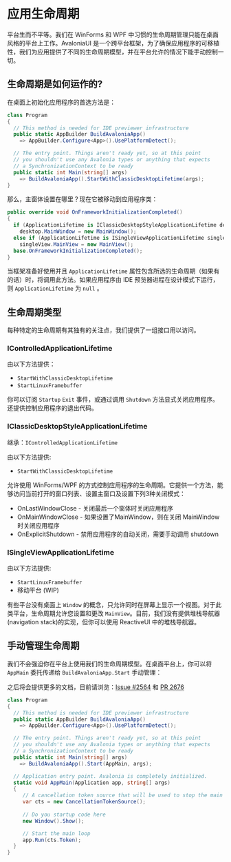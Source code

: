 # 应用生命周期

平台生而不平等。我们在 WinForms 和 WPF 中习惯的生命周期管理只能在桌面风格的平台上工作。AvaloniaUI 是一个跨平台框架，为了确保应用程序的可移植性，我们为应用提供了不同的生命周期模型，并在平台允许的情况下能手动控制一切。

## 生命周期是如何运作的?

在桌面上初始化应用程序的首选方法是：

```csharp
class Program
{
  // This method is needed for IDE previewer infrastructure
  public static AppBuilder BuildAvaloniaApp() 
    => AppBuilder.Configure<App>().UsePlatformDetect();

  // The entry point. Things aren't ready yet, so at this point
  // you shouldn't use any Avalonia types or anything that expects
  // a SynchronizationContext to be ready
  public static int Main(string[] args) 
    => BuildAvaloniaApp().StartWithClassicDesktopLifetime(args);
}
```

那么，主窗体设置在哪里？现在它被移动到应用程序类：

```csharp
public override void OnFrameworkInitializationCompleted()
{
  if (ApplicationLifetime is IClassicDesktopStyleApplicationLifetime desktop)
    desktop.MainWindow = new MainWindow();
  else if (ApplicationLifetime is ISingleViewApplicationLifetime singleView)
    singleView.MainView = new MainView();
  base.OnFrameworkInitializationCompleted();
}
```

当框架准备好使用并且 `ApplicationLifetime` 属性包含所选的生命周期（如果有的话）时，将调用此方法。如果应用程序由 IDE 预览器进程在设计模式下运行，则 `ApplicationLifetime` 为 `null` 。

## 生命周期类型

每种特定的生命周期有其独有的关注点，我们提供了一组接口用以访问。

### IControlledApplicationLifetime

由以下方法提供：

- `StartWithClassicDesktopLifetime`
- `StartLinuxFramebuffer`

你可以订阅 `Startup` `Exit` 事件，或通过调用 `Shutdown` 方法显式关闭应用程序。还提供控制应用程序的退出代码。

### IClassicDesktopStyleApplicationLifetime

继承：`IControlledApplicationLifetime`

由以下方法提供:

- `StartWithClassicDesktopLifetime`

允许使用 WinForms/WPF 的方式控制应用程序的生命周期。它提供一个方法，能够访问当前打开的窗口列表、设置主窗口及设置下列3种关闭模式：

- OnLastWindowClose - 关闭最后一个窗体时关闭应用程序
- OnMainWindowClose - 如果设置了MainWindow，则在关闭 MainWindow 时关闭应用程序
- OnExplicitShutdown - 禁用应用程序的自动关闭，需要手动调用 shutdown

### ISingleViewApplicationLifetime

由以下方法提供:

- `StartLinuxFramebuffer`
- 移动平台 (WIP)

有些平台没有桌面上 `Window` 的概念，只允许同时在屏幕上显示一个视图。对于此类平台，生命周期允许您设置和更改 `MainView`。目前，我们没有提供堆栈导航器(navigation stack)的实现，但你可以使用 ReactiveUI 中的堆栈导航器。

## 手动管理生命周期

我们不会强迫你在平台上使用我们的生命周期模型。在桌面平台上，你可以将 `AppMain` 委托传递给 `BuildAvaloniaApp.Start` 手动管理：

之后将会提供更多的文档，目前请浏览：[Issue #2564](https://github.com/AvaloniaUI/Avalonia/issues/2564) 和  [PR 2676](https://github.com/AvaloniaUI/Avalonia/pull/2676)

```csharp
class Program
{
  // This method is needed for IDE previewer infrastructure
  public static AppBuilder BuildAvaloniaApp() 
    => AppBuilder.Configure<App>().UsePlatformDetect();

  // The entry point. Things aren't ready yet, so at this point
  // you shouldn't use any Avalonia types or anything that expects
  // a SynchronizationContext to be ready
  public static int Main(string[] args) 
    => BuildAvaloniaApp().Start(AppMain, args);

  // Application entry point. Avalonia is completely initialized.
  static void AppMain(Application app, string[] args)
  {
     // A cancellation token source that will be used to stop the main loop
     var cts = new CancellationTokenSource();
     
     // Do you startup code here
     new Window().Show();

     // Start the main loop
     app.Run(cts.Token);
  }
}
```
